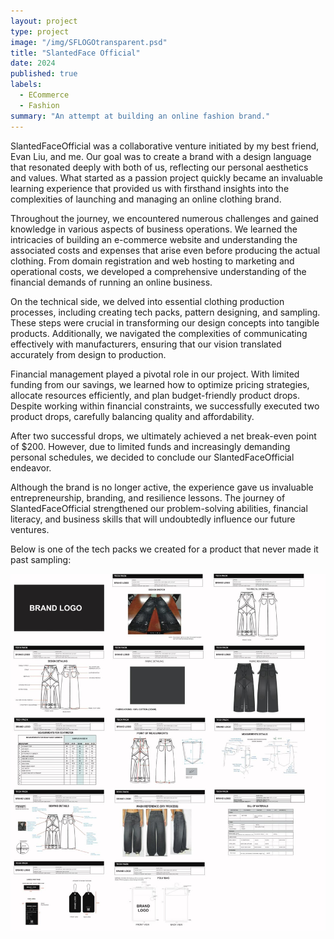 ```yaml
---
layout: project
type: project
image: "/img/SFLOGOtransparent.psd"
title: "SlantedFace Official"
date: 2024
published: true
labels:
  - ECommerce
  - Fashion
summary: "An attempt at building an online fashion brand."
---
```


SlantedFaceOfficial was a collaborative venture initiated by my best friend, Evan Liu, and me. Our goal was to create a brand with a design language that resonated deeply with both of us, reflecting our personal aesthetics and values. What started as a passion project quickly became an invaluable learning experience that provided us with firsthand insights into the complexities of launching and managing an online clothing brand.

Throughout the journey, we encountered numerous challenges and gained knowledge in various aspects of business operations. We learned the intricacies of building an e-commerce website and understanding the associated costs and expenses that arise even before producing the actual clothing. From domain registration and web hosting to marketing and operational costs, we developed a comprehensive understanding of the financial demands of running an online business.

On the technical side, we delved into essential clothing production processes, including creating tech packs, pattern designing, and sampling. These steps were crucial in transforming our design concepts into tangible products. Additionally, we navigated the complexities of communicating effectively with manufacturers, ensuring that our vision translated accurately from design to production.

Financial management played a pivotal role in our project. With limited funding from our savings, we learned how to optimize pricing strategies, allocate resources efficiently, and plan budget-friendly product drops. Despite working within financial constraints, we successfully executed two product drops, carefully balancing quality and affordability.

After two successful drops, we ultimately achieved a net break-even point of $200. However, due to limited funds and increasingly demanding personal schedules, we decided to conclude our SlantedFaceOfficial endeavor.

Although the brand is no longer active, the experience gave us invaluable entrepreneurship, branding, and resilience lessons. The journey of SlantedFaceOfficial strengthened our problem-solving abilities, financial literacy, and business skills that will undoubtedly influence our future ventures.

Below is one of the tech packs we created for a product that never made it past sampling:

<img class="img-fluid" src="../img/DDF69B3D-1BDE-4A6C-A517-032B4E2B23C4.jpeg">


